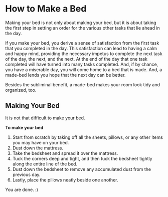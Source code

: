 # How to Make a Bed
Making your bed is not only about making your bed, but it is about taking the first step in setting an order for the various other tasks that lie ahead in the day. 

If you make your bed, you derive a sense of satisfaction from the first task that you completed in the day. This satisfaction can lead to having a calm and happy mind, providing the necessary impetus to complete the next task of the day, the next, and the next. At the end of the day that one task completed will have turned into many tasks completed. And, if by chance, you have a miserable day, you will come home to a bed that is made. And, a made-bed lends you hope that the next day can be better. 

Besides the subliminal benefit, a made-bed makes your room look tidy and organized, too.

## Making Your Bed
It is not that difficult to make your bed. 

**To make your bed**

 1. Start from scratch by taking off all the sheets, pillows, or any other items you may have on your bed.
 2. Dust down the mattress.
 3. Take the bedsheet and spread it over the mattress.
 4. Tuck the corners deep and tight, and then tuck the bedsheet tightly along the entire line of the bed.
 5. Dust down the bedsheet to remove any accumulated dust from the previous day.
 6. Lastly, place the pillows neatly beside one another.

You are done. :)

